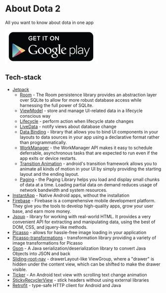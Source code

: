 # About Dota 2
All you want to know about dota in one app

[![CC0](google_play.png)](https://play.google.com/store/apps/details?id=n7.ad2)

## Tech-stack
* [Jetpack](https://developer.android.com/jetpack)
    * [Room](https://developer.android.com/topic/libraries/architecture/room) - The Room persistence library provides an abstraction layer over SQLite to allow for more robust database access while harnessing the full power of SQLite.
    * [ViewModel](https://developer.android.com/topic/libraries/architecture/viewmodel) - store and manage UI-related data in a lifecycle conscious way
    * [Lifecycle](https://developer.android.com/topic/libraries/architecture/lifecycle) - perform action when lifecycle state changes
    * [LiveData](https://developer.android.com/topic/libraries/architecture/livedata) - notify views about database change
    * [Data Binding](https://developer.android.com/topic/libraries/data-binding) - library that allows you to bind UI components in your layouts to data sources in your app using a declarative format rather than programmatically.
    * [WorkManager](https://developer.android.com/reference/androidx/work/WorkManager) - the WorkManager API makes it easy to schedule deferrable, asynchronous tasks that are expected to run even if the app exits or device restarts.
    * [Transition Animation](https://developer.android.com/training/transitions) - android's transition framework allows you to animate all kinds of motion in your UI by simply providing the starting layout and the ending layout.
    * [Paging](https://developer.android.com/topic/libraries/architecture/paging/) - the Paging Library helps you load and display small chunks of data at a time. Loading partial data on demand reduces usage of network bandwidth and system resources.
* [InstantApp](https://developer.android.com/topic/google-play-instant) - Native Android apps, without the installation
* [Firebase](https://firebase.google.com/) - Firebase is a comprehensive mobile development platform. They give you the tools to develop high-quality apps, grow your user base, and earn more money.
* [Jsoup](https://jsoup.org/) - library for working with real-world HTML. It provides a very convenient API for extracting and manipulating data, using the best of DOM, CSS, and jquery-like methods.
* [Picasso](https://square.github.io/picasso/) - allows for hassle-free image loading in your application
* [Picasso-transformations](https://github.com/wasabeef/picasso-transformations)  - transformation library providing a variety of image transformations for Picasso
* [Gson](https://github.com/google/gson) - A Java serialization/deserialization library to convert Java Objects into JSON and back
* [Sliding-root-nav](https://github.com/yarolegovich/SlidingRootNav) - drawerLayout-like ViewGroup, where a "drawer" is hidden under the content view, which can be shifted to make the drawer visible.
* [Ticker](https://github.com/robinhood/ticker) - An Android text view with scrolling text change animation
* [StickyRecyclerView](https://stackoverflow.com/questions/32949971/how-can-i-make-sticky-headers-in-recyclerview-without-external-lib) - stick headers without using external libraries
* [Retrofit](https://square.github.io/retrofit/) - type-safe HTTP client for Android and Java
